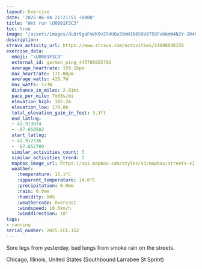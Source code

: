 ```yaml
---
layout: Exercise
date: '2025-06-04 21:21:51 +0000'
title: "Wet run \U0001F3C3"
toc: true
image: "/assets/images/duQr9gaFmVK6vZt4UOu59mH1N8S9V875DFvb6mW4N2Y-2048x1536.jpg.jpeg"
description:
strava_activity_url: https://www.strava.com/activities/14698648156
exercise_data:
  emoji: "\U0001F3C3"
  external_id: garmin_ping_445706065791
  average_heartrate: 159.1bpm
  max_heartrate: 171.0bpm
  average_watts: 420.7W
  max_watts: 573W
  distance_in_miles: 2.01mi
  pace_per_mile: 7m38s/mi
  elevation_high: 182.2m
  elevation_low: 179.8m
  total_elevation_gain_in_feet: 3.3ft
  end_latlng:
  - 41.913874
  - -87.650502
  start_latlng:
  - 41.912336
  - -87.652709
  similar_activities_count: 5
  similar_activities_trend: 1
  mapbox_image_url: https://api.mapbox.com/styles/v1/mapbox/streets-v11/static/path-5+787af2-1.0(%7Dly~F~w~uOu%40B_%40%3FQBM%3FQBs%40AcADs%40Fi%40GO%3Fu%40DaA%3FYDeA%3FeAFE%3FCCYeCO%5BAIEk%40Ay%40Gk%40%40u%40GeA%40k%40Ci%40FgA%40gBFe%40Gu%40DqDG_B%40sBA%5DGQgAJi%40E%5BIaB%40eABc%40A%5DHW%40%5BF_BA%5DTMBu%40B_%40DK%3FMEMQGS%40WCs%40Gc%40EwD%40c%40CgA%40yABi%40C_BBMR%5DJGbADp%40ChBKd%40%3FdBKvABjACh%40B%60%40Eb%40%40xAGb%40Bv%40%3FVBpB%40%60%40C%7C%40%40dAIdDMjBB~AGV%3FB%40BLAXD~A%3F%60CB%5CAvBFtC%3FxBBb%40C%7C%40BbAAh%40Bh%40%3Fl%40),pin-s-s+e5b22e(-87.65328,41.91455),pin-s-f+89ae00(-87.64858000000004,41.91386999999998)/auto/800x800?access_token=pk.eyJ1Ijoiam9zaGJlY2ttYW4iLCJhIjoiY205eWR2aDd1MWZ6djJrbXc4a3M0bWZleiJ9.XiG9OWkNcZk2QzjJbxLB4A
  weather:
    :temperature: 15.1°C
    :apparent_temperature: 14.6°C
    :precipitation: 0.0mm
    :rain: 0.0mm
    :humidity: 84%
    :weathercode: Overcast
    :windspeed: 10.6km/h
    :winddirection: 18°
tags:
- running
serial_number: 2025.ECE.152
---
```

Sore legs from yesterday, bad lungs from smoke rain on the streets.

Chicago, Illinois, United States (Southbound Larrabee St Sprint)
